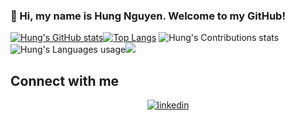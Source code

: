 ### 👋 Hi, my name is Hung Nguyen. Welcome to my GitHub!

[![Hung's GitHub stats](https://github-readme-stats.vercel.app/api?username=hungqng&show_icons=true&theme=tokyonight)](https://github.com/hungqng)[![Top Langs](https://github-readme-stats.vercel.app/api/top-langs/?username=hungqng&layout=compact&theme=tokyonight)](https://github.com/hungqng)
![Hung's Contributions stats](http://github-profile-summary-cards.vercel.app/api/cards/profile-details?username=hungqng&theme=tokyonight)
![Hung's Languages usage](http://github-profile-summary-cards.vercel.app/api/cards/repos-per-language?username=hungqng&theme=tokyonight)![](http://github-profile-summary-cards.vercel.app/api/cards/most-commit-language?username=hungqng&theme=tokyonight)


## Connect with me  
<div align="center">
<a href="https://www.linkedin.com/in/hungqn04/" target="_blank">
<img src=https://img.shields.io/badge/linkedin-%231E77B5.svg?&style=for-the-badge&logo=linkedin&logoColor=white alt=linkedin style="margin-bottom: 5px;" />
</a>
</div>  
<!--
**hungqng/hungqng** is a ✨ _special_ ✨ repository because its `README.md` (this file) appears on your GitHub profile.


Here are some ideas to get you started:

- 🔭 I’m currently working on ...
- 🌱 I’m currently learning ...
- 👯 I’m looking to collaborate on ...
- 🤔 I’m looking for help with ...
- 💬 Ask me about ...
- 📫 How to reach me: ...
- 😄 Pronouns: ...
- ⚡ Fun fact: ...
-->
